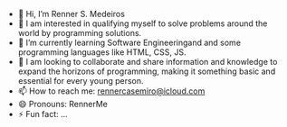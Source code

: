 - 👋 Hi, I’m Renner S. Medeiros
- 👀 I am interested in qualifying myself to solve problems around the world by programming solutions.
- 🌱 I’m currently learning Software Engineeringand and some programming languages ​​like HTML, CSS, JS.
- 💞️ I am looking to collaborate and share information and knowledge to expand the horizons of programming, making it something basic and essential for every young person.
- 📫 How to reach me: rennercasemiro@icloud.com
- 😄 Pronouns: RennerMe
- ⚡ Fun fact: ...

<!---
RennerMe/RennerMe is a ✨ special ✨ repository because its `README.md` (this file) appears on your GitHub profile.
You can click the Preview link to take a look at your changes.
--->
